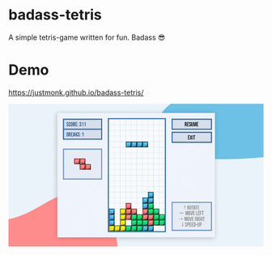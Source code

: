 # badass-tetris

A simple tetris-game written for fun. Badass 😎

# Demo

https://justmonk.github.io/badass-tetris/

![](/docs/preview.jpg)
